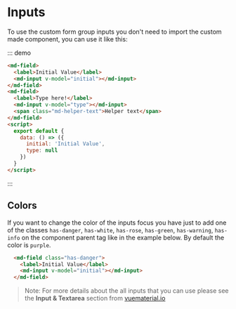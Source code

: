 # Inputs

<script>
module.exports = {
  data: () => ({
    initial: 'Initial Value',
    type: null
  })
}
</script>

To use the custom form group inputs you don't need to import the custom made component, you can use it like this:

::: demo
```html
<md-field>
  <label>Initial Value</label>
  <md-input v-model="initial"></md-input>
</md-field>
<md-field>
  <label>Type here!</label>
  <md-input v-model="type"></md-input>
  <span class="md-helper-text">Helper text</span>
</md-field>
<script>
  export default {
    data: () => ({
      initial: 'Initial Value',
      type: null
    })
  }
</script>
```
:::

## Colors

If you want to change the color of the inputs focus you have just to add one of the classes `has-danger`, `has-white`, `has-rose`, `has-green`, `has-warning`, `has-info` on the component parent tag like in the example below. By default the color is `purple`.

```html
  <md-field class="has-danger">
    <label>Initial Value</label>
    <md-input v-model="initial"></md-input>
  </md-field>
```

> Note: For more details about the all inputs that you can use please see the **Input & Textarea** section from [vuematerial.io](https://vuematerial.io/components/input)
